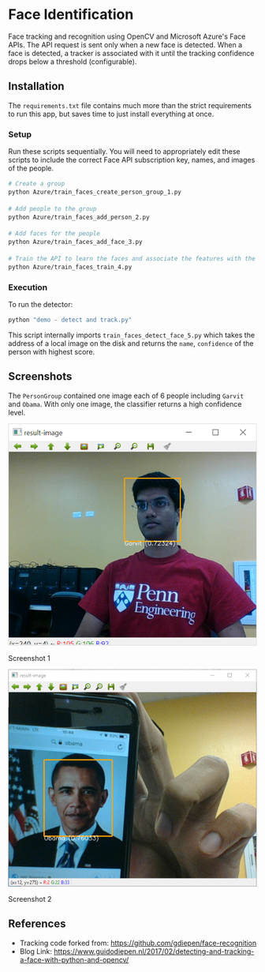 # Face Identification

Face tracking and recognition using OpenCV and Microsoft Azure's Face APIs. The API request is sent only when a new face is detected. When a face is detected, a tracker is associated with it until the tracking confidence drops below a threshold (configurable).

## Installation
The `requirements.txt` file contains much more than the strict requirements to run this app, but saves time to just install everything at once.

### Setup
Run these scripts sequentially. You will need to appropriately edit these scripts to include the correct Face API subscription key, names, and images of the people.

```sh
# Create a group
python Azure/train_faces_create_person_group_1.py

# Add people to the group
python Azure/train_faces_add_person_2.py

# Add faces for the people
python Azure/train_faces_add_face_3.py

# Train the API to learn the faces and associate the features with the people
python Azure/train_faces_train_4.py
```

### Execution
To run the detector:
```sh
python "demo - detect and track.py"
```

This script internally imports `train_faces_detect_face_5.py` which takes the address of a local image on the disk and returns the `name`, `confidence` of the person with highest score.

## Screenshots

The `PersonGroup` contained one image each of 6 people including `Garvit` and `Obama`. With only one image, the classifier returns a high confidence level.

![Screenshot 1](https://github.com/TheGarvitGupta/Face-Identification/blob/master/Screenshots/scr_1.png "Screenshot 1")

Screenshot 1

![Screenshot 2](https://github.com/TheGarvitGupta/Face-Identification/blob/master/Screenshots/scr_2.png "Screenshot 2")

Screenshot 2

## References

* Tracking code forked from: https://github.com/gdiepen/face-recognition
* Blog Link: https://www.guidodiepen.nl/2017/02/detecting-and-tracking-a-face-with-python-and-opencv/
